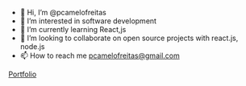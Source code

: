 - 👋 Hi, I’m @pcamelofreitas
- 👀 I’m interested in software development
- 🌱 I’m currently learning React,js
- 💞️ I’m looking to collaborate on open source projects with react.js, node.js
- 📫 How to reach me pcamelofreitas@gmail.com


<a href="https://youthful-mayer-616b0e.netlify.app/" target="_blank">Portfolio</a>

<!---
pcamelofreitas/pcamelofreitas is a ✨ special ✨ repository because its `README.md` (this file) appears on your GitHub profile.
You can click the Preview link to take a look at your changes.
--->
